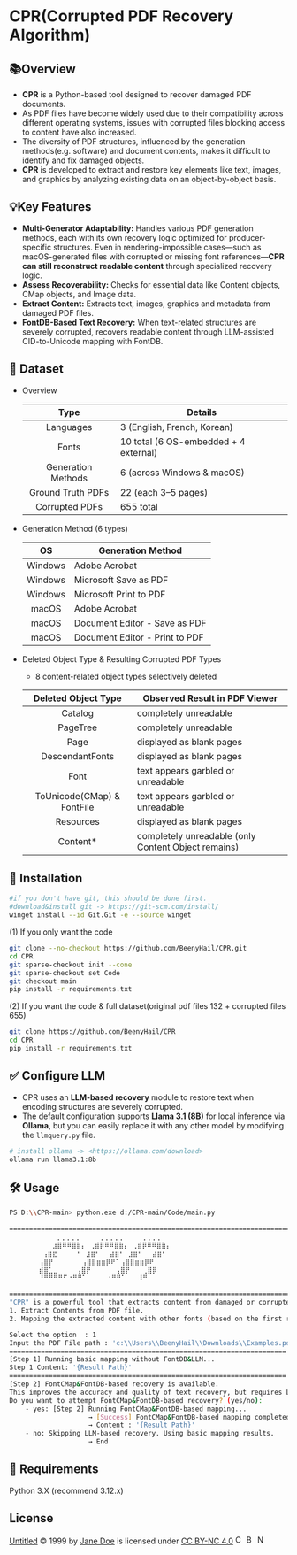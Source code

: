 ﻿# CPR(Corrupted PDF Recovery Algorithm)

## 📚Overview

-   **CPR** is a Python-based tool designed to recover damaged PDF documents.
-   As PDF files have become widely used due to their compatibility across different operating systems, issues with corrupted files blocking access to content have also increased.
-   The diversity of PDF structures, influenced by the generation methods(e.g. software) and document contents, makes it difficult to identify and fix damaged objects.
-   **CPR** is developed to extract and restore key elements like text, images, and graphics by analyzing existing data on an object-by-object basis.


## 💡Key Features
-   **Multi-Generator Adaptability:** Handles various PDF generation methods, each with its own recovery logic optimized for producer-specific structures. Even in rendering-impossible cases—such as macOS-generated files with corrupted or missing font references—**CPR can still reconstruct readable content** through specialized recovery logic.
-   **Assess Recoverability:** Checks for essential data like Content objects, CMap objects, and Image data.
-   **Extract Content:** Extracts text, images, graphics and metadata from damaged PDF files.
-   **FontDB-Based Text Recovery:** When text-related structures are severely corrupted, recovers readable content through LLM-assisted CID-to-Unicode mapping with FontDB.


## 📄 Dataset

- Overview
	
	|Type|Details|
	|:------:|---|
	|Languages|3 (English, French, Korean)|
	|Fonts|10 total (6 OS-embedded + 4 external)|
	|Generation Methods|6 (across Windows & macOS)|
	|Ground Truth PDFs|22 (each 3–5 pages)|
	|Corrupted PDFs|655 total|

- Generation Method (6 types)
	
	|**OS**|Generation Method|
	|:------:|---|
	|Windows|Adobe Acrobat|
	|Windows|Microsoft Save as PDF|
	|Windows|Microsoft Print to PDF|
	|macOS|Adobe Acrobat|
	|macOS|Document Editor - Save as PDF|
	|macOS|Document Editor - Print to PDF|

- Deleted Object Type & Resulting Corrupted PDF Types
	- 8 content-related object types selectively deleted

	|Deleted Object Type|Observed Result in PDF Viewer|
	|:------:|---|
	|Catalog|completely unreadable|
	|PageTree|completely unreadable|
	|Page|displayed as blank pages|
	|DescendantFonts|displayed as blank pages|
	|Font|text appears garbled or unreadable|
	|ToUnicode(CMap) & FontFile|text appears garbled or unreadable| 
	|Resources|displayed as blank pages| 
	|Content*|completely unreadable (only Content Object remains)| 

## 🚀 Installation
```bash
#if you don't have git, this should be done first.
#download&install git -> https://git-scm.com/install/
winget install --id Git.Git -e --source winget
```
(1) If you only want the code
```bash
git clone --no-checkout https://github.com/BeenyHail/CPR.git
cd CPR
git sparse-checkout init --cone
git sparse-checkout set Code
git checkout main
pip install -r requirements.txt
```
(2) If you want the code & full dataset(original pdf files 132 + corrupted files 655)
```bash
git clone https://github.com/BeenyHail/CPR
cd CPR
pip install -r requirements.txt
```
## ✅ Configure LLM

-   CPR uses an **LLM-based recovery** module to restore text when encoding structures are severely corrupted.
-   The default configuration supports **Llama 3.1 (8B)** for local inference via **Ollama**, but you can easily replace it with any other model by modifying the `llmquery.py` file.
```bash
# install ollama -> <https://ollama.com/download>
ollama run llama3.1:8b
```

## 🛠️ Usage

```bash
PS D:\\CPR-main> python.exe d:/CPR-main/Code/main.py   

==========================================================================
 ⠀     ⠀⠀⠀⠀⡀⡀⡀⡀⡀ ⠀⠀ ⢀⢀⢀⢀⢀⠀⠀⠀ ⢀⢀⢀⢀⠀⠀⠀⠀⠀
⠀⠀     ⠀⠀ ⣰⣿⠿⠿⣿⣷⡄ ⢀⣾⡿⠿⠿⣿⣷⡄ ⢀⣾⡿⠿⠿⣿⣷⡄⠀⠀⠀
⠀     ⠀ ⢠⣿⣟     ⠃ ⣸⣿⠃⠀⠀⣼⣿⠃ ⣸⣿⠃⠀⠀⣼⣿⠃
⠀     ⠀⢠⣿⡟    ⠀  ⢠⣿⣿⣶⣶⡿⠟⠁⢠⣿⣿⣶⣶⡿⠟
⠀     ⠀⣾⣿⣁⣀⠀⠀ ⠀⢠⣿⡟⠀     ⢠⣿⡟⠀  ⢀⣿⡿
⠀     ⠀⠘⠛⠛⠛⠛⠋⠐⠛⠛⠁     ⠐⠛⠛⠁   ⠸⠛  

==========================================================================
"CPR" is a powerful tool that extracts content from damaged or corrupted PDF files.
1. Extract Contents from PDF file.
2. Mapping the extracted content with other fonts (based on the first result) --> coming soon

Select the option  : 1
Input the PDF File path : 'c:\\Users\\BeenyHail\\Downloads\\Examples.pdf'   
======================================================================
[Step 1] Running basic mapping without FontDB&LLM...
Step 1 Content: '{Result Path}'
======================================================================
[Step 2] FontCMap&FontDB-based recovery is available.
This improves the accuracy and quality of text recovery, but requires LLM (ollama).
Do you want to attempt FontCMap&FontDB-based recovery? (yes/no):
	- yes: [Step 2] Running FontCMap&FontDB-based mapping...
					→ [Success] FontCMap&FontDB-based mapping completed.
					→ Content : '{Result Path}'
	- no: Skipping LLM-based recovery. Using basic mapping results. 
					→ End
```

## 📝 Requirements

Python 3.X
(recommend 3.12.x)


## License
<a href="https://creativecommons.org">Untitled</a> © 1999 by 
<a href="https://creativecommons.org">Jane Doe</a> is licensed under 
<a href="https://creativecommons.org/licenses/by-nc/4.0/">CC BY-NC 4.0</a>
<img src="https://mirrors.creativecommons.org/presskit/icons/cc.svg" alt="CC" height="16">
<img src="https://mirrors.creativecommons.org/presskit/icons/by.svg" alt="BY" height="16">
<img src="https://mirrors.creativecommons.org/presskit/icons/nc.svg" alt="NC" height="16">
